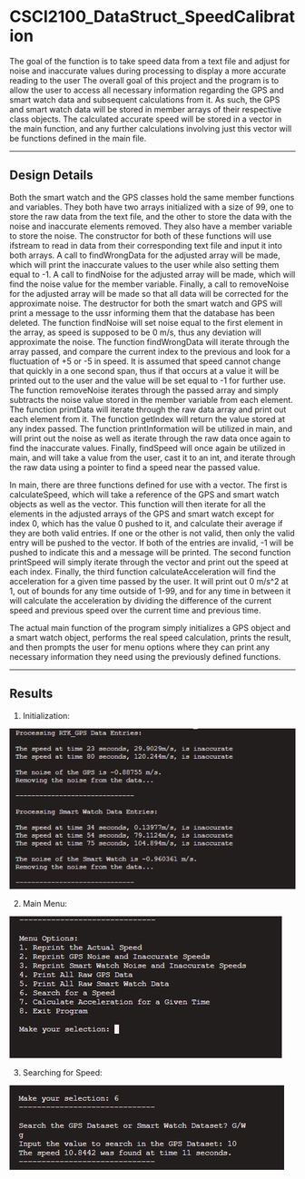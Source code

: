 # CSCI2100_DataStruct_SpeedCalibration
The goal of the function is to take speed data from a text file and adjust for noise and inaccurate values during processing to display a more accurate reading to the user
The overall goal of this project and the program is to allow the user to access all necessary information regarding the GPS and smart watch data and subsequent calculations from it. As such, the GPS and smart watch data will be stored in member arrays of their respective class objects. The calculated accurate speed will be stored in a vector in the main function, and any further calculations involving just this vector will be functions defined in the main file. 

----------------------------------------------------------------------------------------------------

## Design Details
Both the smart watch and the GPS classes hold the same member functions and variables. They both have two arrays initialized with a size of 99, one to store the raw data from the text file, and the other to store the data with the noise and inaccurate elements removed. They also have a member variable to store the noise. The constructor for both of these functions will use ifstream to read in data from their corresponding text file and input it into both arrays. A call to findWrongData for the adjusted array will be made, which will print the inaccurate values to the user while also setting them equal to -1. A call to findNoise for the adjusted array will be made, which will find the noise value for the member variable. Finally, a call to removeNoise for the adjusted array will be made so that all data will be corrected for the approximate noise. The destructor for both the smart watch and GPS will print a message to the ussr informing them that the database has been deleted. The function findNoise will set noise equal to the first element in the array, as speed is supposed to be 0 m/s, thus any deviation will approximate the noise. The function findWrongData will iterate through the array passed, and compare the current index to the previous and look for a fluctuation of +5 or -5 in speed. It is assumed that speed cannot change that quickly in a one second span, thus if that occurs at a value it will be printed out to the user and the value will be set equal to -1 for further use. The function removeNoise iterates through the passed array and simply subtracts the noise value stored in the member variable from each element. The function printData will iterate through the raw data array and print out each element from it. The function getIndex will return the value stored at any index passed. The function printInformation will be utilized in main, and will print out the noise as well as iterate through the raw data once again to find the inaccurate values. Finally, findSpeed will once again be utilized in main, and will take a value from the user, cast it to an int, and iterate through the raw data using a pointer to find a speed near the passed value. 

In main, there are three functions defined for use with a vector. The first is calculateSpeed, which will take a reference of the GPS and smart watch objects as well as the vector. This function will then iterate for all the elements in the adjusted arrays of the GPS and smart watch except for index 0, which has the value 0 pushed to it, and calculate their average if they are both valid entries. If one or the other is not valid, then only the valid entry will be pushed to the vector. If both of the entries are invalid, -1 will be pushed to indicate this and a message will be printed. The second function printSpeed will simply iterate through the vector and print out the speed at each index. Finally, the third function calculateAcceleration will find the acceleration for a given time passed by the user. It will print out 0 m/s^2 at 1, out of bounds for any time outside of 1-99, and for any time in between it will calculate the acceleration by dividing the difference of the current speed and previous speed over the current time and previous time. 

The actual main function of the program simply initializes a GPS object and a smart watch object, performs the real speed calculation, prints the result, and then prompts the user for menu options where they can print any necessary information they need using the previously defined functions. 

-----------------------------------------------------------------------------------------------------

## Results
1. Initialization:

![Alt text](Results/Initialization.png?raw=true "Initialization")

2. Main Menu:

![Alt text](Results/Menu.png?raw=true "Menu")

3. Searching for Speed:

![Alt text](Results/SearchingForSpeed.png?raw=true "SearchingForSpeed")